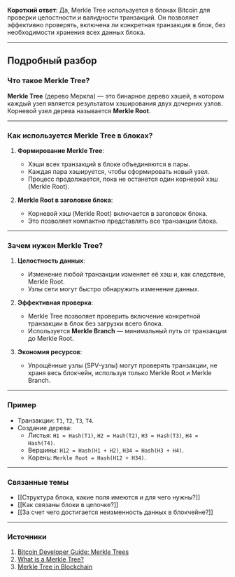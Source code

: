 
**Короткий ответ**: Да, Merkle Tree используется в блоках Bitcoin для проверки целостности и валидности транзакций. Он позволяет эффективно проверять, включена ли конкретная транзакция в блок, без необходимости хранения всех данных блока.

---

## Подробный разбор

### Что такое Merkle Tree?
**Merkle Tree** (дерево Меркла) — это бинарное дерево хэшей, в котором каждый узел является результатом хэширования двух дочерних узлов. Корневой узел дерева называется **Merkle Root**.

---

### Как используется Merkle Tree в блоках?
1. **Формирование Merkle Tree**:
   - Хэши всех транзакций в блоке объединяются в пары.
   - Каждая пара хэшируется, чтобы сформировать новый узел.
   - Процесс продолжается, пока не останется один корневой хэш (Merkle Root).

2. **Merkle Root в заголовке блока**:
   - Корневой хэш (Merkle Root) включается в заголовок блока.
   - Это позволяет компактно представлять все транзакции блока.

---

### Зачем нужен Merkle Tree?
1. **Целостность данных**:
   - Изменение любой транзакции изменяет её хэш и, как следствие, Merkle Root.
   - Узлы сети могут быстро обнаружить изменение данных.

2. **Эффективная проверка**:
   - Merkle Tree позволяет проверить включение конкретной транзакции в блок без загрузки всего блока.
   - Используется **Merkle Branch** — минимальный путь от транзакции до Merkle Root.

3. **Экономия ресурсов**:
   - Упрощённые узлы (SPV-узлы) могут проверять транзакции, не храня весь блокчейн, используя только Merkle Root и Merkle Branch.

---

### Пример
- Транзакции: `T1`, `T2`, `T3`, `T4`.
- Создание дерева:
  - Листья: `H1 = Hash(T1)`, `H2 = Hash(T2)`, `H3 = Hash(T3)`, `H4 = Hash(T4)`.
  - Вершины: `H12 = Hash(H1 + H2)`, `H34 = Hash(H3 + H4)`.
  - Корень: `Merkle Root = Hash(H12 + H34)`.

---

### Связанные темы
- [[Структура блока, какие поля имеются и для чего нужны?]]
- [[Как связаны блоки в цепочке?]]
- [[За счет чего достигается неизменность данных в блокчейне?]]

---

### Источники
1. [Bitcoin Developer Guide: Merkle Trees](https://bitcoin.org/en/developer-guide#merkle-trees)
2. [What is a Merkle Tree?](https://www.investopedia.com/terms/m/merkle-tree.asp)
3. [Merkle Tree in Blockchain](https://en.bitcoin.it/wiki/Merkle_tree)